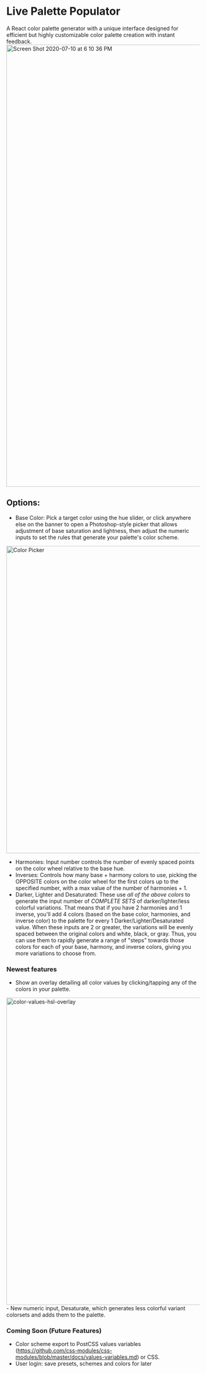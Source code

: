 # Live Palette Populator

A React color palette generator with a unique interface designed for efficient but highly customizable color palette creation with instant feedback.
<img width="1151" alt="Screen Shot 2020-07-10 at 6 10 36 PM" src="https://user-images.githubusercontent.com/563233/87213344-2e60a980-c2d9-11ea-81c9-e3e2ef5b78e4.png">

## Options:
 - Base Color: Pick a target color using the hue slider, or click anywhere else on the banner to open a Photoshop-style picker that allows adjustment of base saturation and lightness, then adjust the numeric inputs to set the rules that generate your palette's color scheme.
 
<img width="800" alt="Color Picker" src="https://user-images.githubusercontent.com/563233/82376855-9bda1300-99d7-11ea-8107-b48b86857bdb.png">
 
 - Harmonies: Input number controls the number of evenly spaced points on the color wheel relative to the base hue.
 - Inverses:  Controls how many base + harmony colors to use, picking the OPPOSITE colors on the color wheel for the first colors up to the specified number, with a max value of the number of harmonies + 1.
  - Darker, Lighter and Desaturated: These use _all of the above colors_ to generate the input number of _COMPLETE SETS_ of darker/lighter/less colorful variations. That means that if you have 2 harmonies and 1 inverse, you'll add 4 colors (based on the base color, harmonies, and inverse color) to the palette for every 1 Darker/Lighter/Desaturated value. When these inputs are 2 or greater, the variations will be evenly spaced between the original colors and white, black, or gray. Thus, you can use them to rapidly generate a range of "steps" towards those colors for each of your base, harmony, and inverse colors, giving you more variations to choose from.

### Newest features
 - Show an overlay detailing all color values by clicking/tapping any of the colors in your palette.
 <img width="800" alt="color-values-hsl-overlay" src="https://user-images.githubusercontent.com/563233/82376810-882eac80-99d7-11ea-9a72-0bce2b927b45.png">
 - New numeric input, Desaturate, which generates less colorful variant colorsets and adds them to the palette.
 
  ### Coming Soon (Future Features)
  - Color scheme export to PostCSS values variables (https://github.com/css-modules/css-modules/blob/master/docs/values-variables.md) or CSS.
  - User login: save presets, schemes and colors for later
